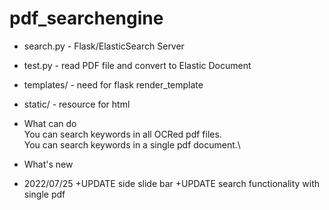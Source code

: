 # pdf_searchengine

- search.py - Flask/ElasticSearch Server
- test.py - read PDF file and convert to Elastic Document
- templates/ - need for flask render_template
- static/ - resource for html

- What can do\
You can search keywords in all OCRed pdf files.\
You can search keywords in a single pdf document.\

- What's new
- 2022/07/25
+UPDATE side slide bar
+UPDATE search functionality with single pdf
